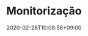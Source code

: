 ---
title: "Monitorização"
date: 2020-02-28T10:08:56+09:00
description: "Estou-te a ver..."
draft: false
collapsible: true
weight: 1
---